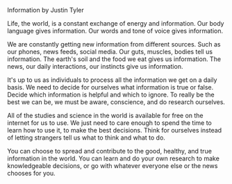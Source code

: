 Information 
by Justin Tyler

Life, the world, is a constant exchange of energy and information. 
Our body language gives information. 
Our words and tone of voice gives information. 

We are constantly getting new information from different sources. 
Such as our phones, news feeds, social media. Our guts, muscles, bodies tell us information.
The earth's soil and the food we eat gives us information. 
The news, our daily interactions, our instincts give us information.

It's up to us as individuals to process all the information we get on a daily basis. 
We need to decide for ourselves what information is true or false. 
Decide which information is helpful and which to ignore.
To really be the best we can be, we must be aware, conscience, and do research ourselves. 

All of the studies and science in the world is available for free on the internet for us to use. 
We just need to care enough to spend the time to learn how to use it, to make the best decisions. 
Think for ourselves instead of letting strangers tell us what to think and what to do. 

You can choose to spread and contribute to the good, healthy, and true information in the world. You can learn and do your own research to make knowledgeable decisions, or go with whatever everyone else or the news chooses for you. 